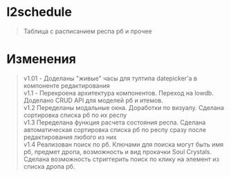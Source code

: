 # l2schedule

> Таблица с расписанием респа рб и прочее

# Изменения

> v1.01 - Доделаны "живые" часы для тултипа datepicker'а в компоненте редактирования <br> v1.1 - Перекроена архитектура компонентов. Переход на lowdb. Доделано CRUD API для моделей рб и итемов. <br> v1.2 Переделаны модальные окна. Доработки по визуалу. Сделана сортировка списка рб по их респу<br> v1.3 Переделана функция расчета состояния респа. Сделана автоматическая сортировка списка рб по респу сразу после редактирования любого из них <br> v1.4 Реализован поиск по рб. Ключами для поиска могут быть имя рб, предмет дропа, возможность и вид прокачки Soul Crystals. Сделана возможность стриггерить поиск по клику на элемент из списка дропа рб.
